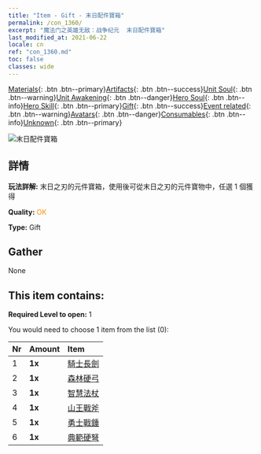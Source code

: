 ```yaml
---
title: "Item - Gift - 末日配件寶箱"
permalink: /con_1360/
excerpt: "魔法门之英雄无敌：战争纪元  末日配件寶箱"
last_modified_at: 2021-06-22
locale: cn
ref: "con_1360.md"
toc: false
classes: wide
---
```

 [Materials](/ItemsCN/){: .btn .btn--primary}[Artifacts](/ItemsCN/Artifacts/){: .btn .btn--success}[Unit Soul](/ItemsCN/UnitSoul/){: .btn .btn--warning}[Unit Awakening](/ItemsCN/UnitAwakening/){: .btn .btn--danger}[Hero Soul](/ItemsCN/HeroSoul/){: .btn .btn--info}[Hero Skill](/ItemsCN/HeroSkill/){: .btn .btn--primary}[Gift](/ItemsCN/Gift/){: .btn .btn--success}[Event related](/ItemsCN/Events/){: .btn .btn--warning}[Avatars](/ItemsCN/Avatars/){: .btn .btn--danger}[Consumables](/ItemsCN/Consumables/){: .btn .btn--info}[Unknown](/ItemsCN/Unknown/){: .btn .btn--primary}

 ![末日配件寶箱](/images/t/i_906037.png)

## 詳情
 **玩法詳解:** 末日之刃的元件寶箱，使用後可從末日之刃的元件寶物中，任選 1 個獲得

 **Quality:** <span style="color: #FF8C00">OK</span>

 **Type:** Gift

## Gather

  None

## This item contains:

 **Required Level to open:** 1

 You would need to choose 1 item from the list (0):

  | Nr | Amount |     Item    |
  |:---|:-------|:------------|
  | 1 |  **1x** | [騎士長劍](/cn/Items/art_166/) |  | 
  | 2 |  **1x** | [森林硬弓](/cn/Items/art_167/) |  | 
  | 3 |  **1x** | [智慧法杖](/cn/Items/art_168/) |  | 
  | 4 |  **1x** | [山王戰斧](/cn/Items/art_169/) |  | 
  | 5 |  **1x** | [勇士戰錘](/cn/Items/art_170/) |  | 
  | 6 |  **1x** | [典範硬弩](/cn/Items/art_171/) |  | 
